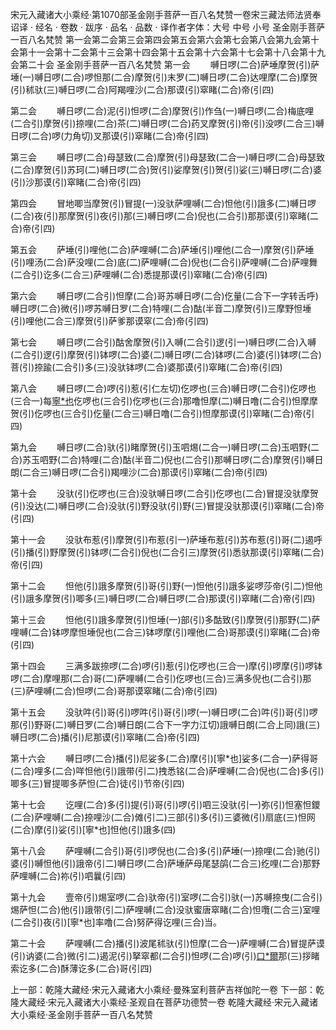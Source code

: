宋元入藏诸大小乘经·第1070部圣金刚手菩萨一百八名梵赞一卷宋三藏法师法贤奉诏译
· 经名 · 卷数 · 跋序
· 品名 · 品数 · 译作者字体：大号 中号 小号
圣金刚手菩萨一百八名梵赞
第一会第二会第三会第四会第五会第六会第七会第八会第九会第十会第十一会第十二会第十三会第十四会第十五会第十六会第十七会第十八会第十九会第二十会
圣金刚手菩萨一百八名梵赞
第一会
　　嚩日啰(二合)萨埵摩贺(引)萨埵(一)嚩日啰(二合)啰怛那(二合)摩贺(引)末罗(二)嚩日啰(二合)达哩摩(二合)摩贺(引)秫驮(三)嚩日啰(二合)阿羯哩沙(二合)那谟(引)窣睹(二合)帝(引四)

第二会
　　嚩日啰(二合)泥(引)怛啰(二合)摩贺(引)作刍(一)嚩日啰(二合)梅底哩(二合引)摩贺(引)捺哩(二合)茶(二)嚩日啰(二合)药叉摩贺(引)帝(引)没啰(二合三)嚩日啰(二合)啰(力角切)叉那谟(引)窣睹(二合)帝(引四)

第三会
　　嚩日啰(二合)母瑟致(二合)摩贺(引)母瑟致(二合一)嚩日啰(二合)母瑟致(二合)摩贺(引)苏珂(二)嚩日啰(二合)贺(引)娑摩贺(引)贺(引)娑(三)嚩日啰(二合)婆(引)沙那谟(引)窣睹(二合)帝(引四)

第四会
　　冒地唧当摩贺(引)冒提(一)没驮萨哩嚩(二合)怛他(引)誐多(二)嚩日啰(二合)夜(引)那摩贺(引)夜(引)那(三)嚩日啰(二合)倪也(二合引)那那谟(引)窣睹(二合)帝(引四)

第五会
　　萨埵(引)哩他(二合)萨哩嚩(二合)萨埵(引)哩他(二合一)摩贺(引)萨埵(引)哩汤(二合)萨没哩(二合)底(二)萨哩嚩(二合)倪也(二合引)萨哩嚩(二合)萨哩舞(二合引)讫多(二合三)萨哩嚩(二合)悉提那谟(引)窣睹(二合)帝(引四)

第六会
　　嚩日啰(二合引)怛摩(二合)哥苏嚩日啰(二合)仡量(二合下一字转舌呼)嚩日啰(二合)微(引)啰苏嚩日罗(二合)特哩(二合)酤(半音二)摩贺(引)三摩野怛埵(引)哩他(二合三)摩贺(引)萨爹那谟窣(二合)帝(引四)

第七会
　　嚩日啰(二合引)酤舍摩贺(引)入嚩(二合引)逻(引一)嚩日啰(二合)入嚩(二合引)逻(引)摩贺(引)钵啰(二合)婆(二)嚩日啰(二合)钵啰(二合)婆(引)钵啰(二合)菩(引)捺踰(二合引)多(三)没驮钵啰(二合)婆那谟(引)窣睹(二合)帝(引四)

第八会
　　嚩日啰(二合)啰(引)惹(引仁左切)仡啰也(三合)嚩日啰(二合引)仡啰也(三合一)每[寧*也](切身下同)仡啰也(三合引)仡啰也(三合)那噜怛摩(二)嚩日噜(二合引)怛摩摩贺(引)仡啰也(三合引)仡量(二合三)嚩日噜(二合引)怛摩那谟(引)窣睹(二合)帝(引四)

第九会
　　嚩日啰(二合)驮(引)睹摩贺(引)玉呬焬(二合一)嚩日啰(二合)玉呬野(二合)苏玉呬野(二合)特哩(二合)酤(半音二)倪也(二合引)那嚩日啰(二合)摩贺(引)嚩日朗(二合三)嚩日啰(二合引)羯哩沙(二合)那谟(引)窣睹(二合)帝(引四)

第十会
　　没驮(引)仡啰也(三合)没驮嚩日啰(二合引)仡啰也(二合)冒提没驮摩贺(引)没达(二)嚩日啰(二合)没驮(引)野没驮(引)野(三)冒提没驮那谟(引)窣睹(二合)帝(引四)

第十一会
　　没驮布惹(引)摩贺(引)布惹(引一)萨埵布惹(引)苏布惹(引)哥(二)遏呼(引)播(引)野摩贺(引)钵啰(二合引)倪也(二合引三)摩贺(引)悉驮那谟(引)窣睹(二合)帝(引四)

第十二会
　　怛他(引)誐多摩贺(引)哥(引)野(一)怛他(引)誐多娑啰莎帝(引二)怛他(引)誐多摩贺(引)唧多(三)嚩日啰(二合)嚩日啰(二合)那谟(引)窣睹(二合)帝(引四)

第十三会
　　怛他(引)誐多摩贺(引)怛埵(一)部(引)多酤致(引)摩贺(引)那野(二)萨哩嚩(二合)钵啰摩怛埵倪也(二合三)钵啰摩(引)哩他(二合)哥那谟(引)窣睹(二合)帝(引四)

第十四会
　　三满多跋捺啰(二合)啰(引)惹(引)仡啰也(三合一)摩(引)啰摩(引)啰钵啰(二合)摩哩那(二合)哥(二)萨哩嚩(二合引)仡啰也(三合)三满多倪也(二合引)那(三)萨哩嚩(二合)怛啰(二合)哥那谟窣睹(二合)帝(引四)

第十五会
　　没驮吽(引)哥(引)啰吽(引)哥(引)啰(一)嚩日啰(二合)吽(引)哥(引)啰那(引)野哥(二)嚩日罗(二合)嚩日朗(二合下一字力江切)誐嚩日朗(二合上同)誐(三)嚩日啰(二合)播(引)尼那谟(引)窣睹(二合)帝(引四)

第十六会
　　嚩日啰(二合)播(引)尼娑多(二合)摩(引)[寧*也]娑多(二合一)萨得哥(二合)哩多(二合)咩怛他(引)誐带(引二)拽悉铭(二合)萨哩嚩(二合)倪也(二合)多(引)唧多(三)冒提唧多萨怛(二合)徒(引)节帝(引四)

第十七会
　　讫哩(二合)多(引)提(引)哥(引)啰(引)呬三没驮(引一)弥(引)怛塞怛鑁(二合)萨哩嚩(二合)捺哩沙(二合)傩(引二)三部(引)多(引)三婆微(引)扇底(三)怛网(二合)摩(引)娑(引)[寧*也]怛他(引)誐多(四)

第十八会
　　萨哩嚩(二合引)哥(引)啰倪也(二合)多(引)萨埵(一)捺哩(二合)驰(引)婆(引)嚩怛他(引)誐帝(引二)嚩日啰(二合)萨埵萨母尾瑟鹐(二合三)纥哩(二合)那野萨哩嚩(二合)祢(引)呬曩(引四)

第十九会
　　壹帝(引)焬室啰(二合)驮帝(引)室啰(二合引)驮(一)苏嚩捺曳(二合引)焬萨怛(二合)他(引)誐带(引二)萨哩嚩(二合)没驮蜜唐窣睹(二合)怛囕(二合三)室哩(二合引)夜(引)[寧*也]率噜(二合)努萨得讫哩(三合)当。

第二十会
　　萨哩嚩(二合)播(引)波尾秫驮(引)怛摩(二合一)萨哩嚩(二合)冒提萨谟(引)讷婆(二合)微(引二)遏泥(引)拏窣都(二合引)怛啰(二合)啰(引)[口*爾](仁际切)那(三)拶睹索讫多(二合)酥薄讫多(二合)哥(引四)

上一部：乾隆大藏经·宋元入藏诸大小乘经·曼殊室利菩萨吉祥伽陀一卷
下一部：乾隆大藏经·宋元入藏诸大小乘经·圣观自在菩萨功德赞一卷
乾隆大藏经·宋元入藏诸大小乘经·圣金刚手菩萨一百八名梵赞